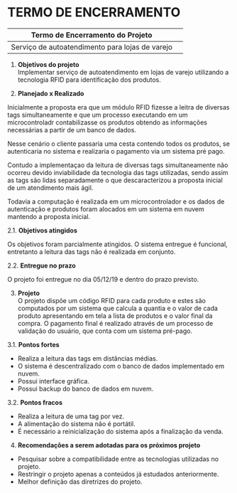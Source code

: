 # TERMO DE ENCERRAMENTO
Termo de Encerramento do Projeto |     |
:--------------: |:------------:
|Serviço de autoatendimento para lojas de varejo |    |


1. **Objetivos do projeto** <br />
Implementar serviço de autoatendimento em lojas de varejo utilizando a tecnologia RFID para identificação dos produtos.

2. **Planejado x Realizado** 

Inicialmente a proposta era que um módulo RFID fizesse a leitra de diversas tags simultaneamente e que um processo executando em um microcontroladr contabilizasse os produtos obtendo as informações necessárias a partir de um banco de dados.

Nesse cenário o cliente passaria uma cesta contendo todos os produtos, 
se autenticaria no sistema e realizaria o pagamento via um sistema pré pago.

Contudo a implementaçao da leitura de diversas tags simultaneamente não ocorreu devido inviabilidade da tecnologia
das tags utilizadas, sendo assim as tags são lidas separadamente o que descaracterizou 
a proposta inicial de um atendimento mais ágil.

Todavia a computação é realizada em um microcontrolador e os dados de autenticação e produtos foram alocados 
em um sistema em nuvem mantendo a proposta inicial.

2.1. **Objetivos atingidos**

Os objetivos foram parcialmente atingidos. O sistema entregue é funcional, 
entretanto a leitura das tags não é realizada em conjunto.

2.2. **Entregue no prazo**

O projeto foi entregue no dia 05/12/19 e dentro do prazo previsto.

3. **Projeto** <br />
O projeto dispõe um código RFID para cada produto e estes são computados por um sistema que calcula a quantia e o valor de cada produto apresentando em tela a lista de produtos e o valor final da compra. O pagamento final é realizado através de um processo de validação do usuário, que conta com um sistema pré-pago.

3.1. **Pontos fortes**
- Realiza a leitura das tags em distâncias médias.
- O sistema é descentralizado com o banco de dados implementado em nuvem.
- Possui interface gráfica.
- Possui backup do banco de dados em nuvem.

3.2. **Pontos fracos**
- Realiza a leitura de uma tag por vez.
- A alimentação do sistema não é portátil.
- É necessário a reinicialização do sistema após a finalização da venda.

4. **Recomendações a serem adotadas para os próximos projeto**
- Pesquisar sobre a compatibilidade entre as tecnologias utilizadas no projeto.
- Restringir o projeto apenas a conteúdos já estudados anteriormente.
- Melhor definição das diretrizes do projeto.


